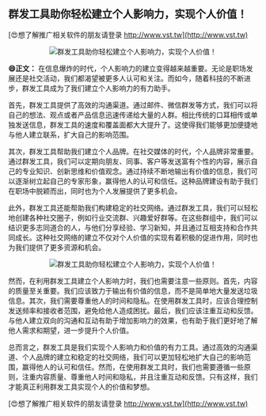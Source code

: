 ## **群发工具助你轻松建立个人影响力，实现个人价值！**

[😍想了解推广相关软件的朋友请登录 http://www.vst.tw](http://www.vst.tw)

 <center><img src="https://vst.tw/MP4/tuiguang/png/0.png" alt="群发工具助你轻松建立个人影响力，实现个人价值！"></center>

**😄正文：**
在信息爆炸的时代，个人影响力的建立变得越来越重要。无论是职场发展还是社交活动，我们都渴望被更多人认可和关注。而如今，随着科技的不断进步，群发工具成为了我们建立个人影响力的有力助手。

首先，群发工具提供了高效的沟通渠道。通过邮件、微信群发等方式，我们可以将自己的想法、观点或者产品信息迅速传递给大量的人群。相比传统的口耳相传或单独发送信息，群发工具的速度和覆盖面都大大提升了。这使得我们能够更加便捷地与他人建立联系，扩大自己的影响范围。

其次，群发工具帮助我们建立个人品牌。在社交媒体的时代，个人品牌非常重要。通过群发工具，我们可以定期向朋友、同事、客户等发送富有个性的内容，展示自己的专业知识、创新思维和价值观念。通过持续不断地输出有价值的信息，我们可以逐渐树立起自己的专家形象，赢得他人的认可和信任。这种品牌建设有助于我们在职场中脱颖而出，同时也为个人发展提供了更多机会。

此外，群发工具还能帮助我们构建稳定的社交网络。通过群发工具，我们可以轻松地创建各种社交圈子，例如行业交流群、兴趣爱好群等。在这些群组中，我们可以结识更多志同道合的人，与他们分享经验、学习新知，并且通过互相支持和合作共同成长。这种社交网络的建立不仅对个人价值的实现有着积极的促进作用，同时也为我们提供了更多资源和机会。

 <center><img src="https://vst.tw/MP4/tuiguang/png/1.png" alt="群发工具助你轻松建立个人影响力，实现个人价值！"></center>

然而，在利用群发工具建立个人影响力时，我们也需要注意一些原则。首先，内容的质量至关重要。我们应该致力于输出有价值的信息，而不是简单地大量发送垃圾信息。其次，我们需要尊重他人的时间和隐私。在使用群发工具时，应该合理控制发送频率和接收者范围，避免给他人造成困扰。最后，我们应该注重互动和反馈。与他人建立双向的沟通和互动有助于增加影响力的效果，也有助于我们更好地了解他人需求和期望，进一步提升个人价值。

总而言之，群发工具是我们实现个人影响力和价值的有力工具。通过高效的沟通渠道、个人品牌的建立和稳定的社交网络，我们可以更加轻松地扩大自己的影响范围，赢得他人的认可和信任。然而，在使用群发工具时，我们也需要遵循一些原则，注重内容质量、尊重他人时间和隐私，并且注重互动和反馈。只有这样，我们才能真正利用群发工具实现个人的价值和梦想。

[😍想了解推广相关软件的朋友请登录 http://www.vst.tw](http://www.vst.tw)



